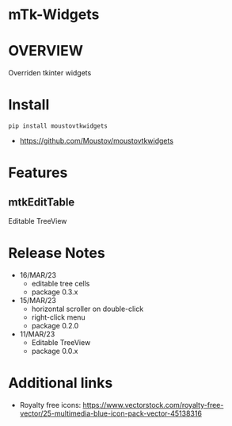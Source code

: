 mTk-Widgets
================

# OVERVIEW
Overriden tkinter widgets

# Install

    pip install moustovtkwidgets

* https://github.com/Moustov/moustovtkwidgets

# Features
## mtkEditTable
Editable TreeView

# Release Notes
* 16/MAR/23
  * editable tree cells
  * package 0.3.x
* 15/MAR/23
  * horizontal scroller on double-click
  * right-click menu
  * package 0.2.0
* 11/MAR/23
  * Editable TreeView
  * package 0.0.x

# Additional links
* Royalty free icons: https://www.vectorstock.com/royalty-free-vector/25-multimedia-blue-icon-pack-vector-45138316
